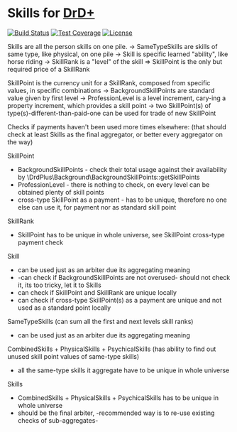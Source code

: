 # Skills for [DrD+](http://www.altar.cz/drdplus/)

[![Build Status](https://travis-ci.org/jaroslavtyc/drd-plus-skills.svg?branch=master)](https://travis-ci.org/jaroslavtyc/drd-plus-skills)
[![Test Coverage](https://codeclimate.com/github/jaroslavtyc/drd-plus-skills/badges/coverage.svg)](https://codeclimate.com/github/jaroslavtyc/drd-plus-skills/coverage)
[![License](https://poser.pugx.org/drd-plus/skills/license)](https://packagist.org/packages/drd-plus/skills)

Skills are all the person skills on one pile.
-> SameTypeSkills are skills of same type, like physical, on one pile
  -> Skill is specific learned "ability", like horse riding
    -> SkillRank is a "level" of the skill
       => SkillPoint is the only but required price of a SkillRank

SkillPoint is the currency unit for a SkillRank, composed from specific values, in specific combinations
-> BackgroundSkillPoints are standard value given by first level
-> ProfessionLevel is a level increment, cary-ing a property increment, which provides a skill point
-> two SkillPoint(s) of type(s)-different-than-paid-one can be used for trade of new SkillPoint

Checks if payments haven't been used more times elsewhere:
(that should check at least Skills as the final aggregator, or better every aggregator on the way)

SkillPoint
- BackgroundSkillPoints - check their total usage against their availability by \DrdPlus\\Background\BackgroundSkillPoints::getSkillPoints
- ProfessionLevel - there is nothing to check, on every level can be obtained plenty of skill points
- cross-type SkillPoint as a payment - has to be unique, therefore no one else can use it, for payment nor as standard skill point

SkillRank
- SkillPoint has to be unique in whole universe, see SkillPoint cross-type payment check

Skill
- can be used just as an arbiter due its aggregating meaning
- -can check if BackgroundSkillPoints are not overused- should not check it, its too tricky, let it to Skills
- can check if SkillPoint and SkillRank are unique locally
- can check if cross-type SkillPoint(s) as a payment are unique and not used as a standard point locally

SameTypeSkills
(can sum all the first and next levels skill ranks)
- can be used just as an arbiter due its aggregating meaning

CombinedSkills + PhysicalSkills + PsychicalSkills
(has ability to find out unused skill point values of same-type skills)
- all the same-type skills it aggregate have to be unique in whole universe

Skills
- CombinedSkills + PhysicalSkills + PsychicalSkills has to be unique in whole universe
- should be the final arbiter, -recommended way is to re-use existing checks of sub-aggregates-
